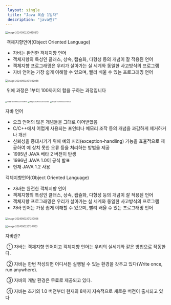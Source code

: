 ```yaml
---
 layout: single
 title: "Java 복습 1일차"
 description: "java란?"
---
```


   <img src="E:\github-blog\hayoung09.github.io\images\2024-05-02-Second\image-20240502200950510.png" alt="image-20240502200950510" style="zoom:50%;" />



​	객체지향언어(Object Oriented Language)

- 자바는 완전한 객체지향 언어 
- 객체지향의 특성인 클래스, 상속, 캡슐화, 다형성 등의 개념이 잘 적용된 언어 
-  객체지향 프로그래밍은 우리가 살아가는 실 세계와 동일한 사고방식의 프로그램 
-  자바 언어는 가장 쉽게 이해할 수 있으며, 빨리 배울 수 있는 프로그래밍 언어



 <img src="E:\github-blog\hayoung09.github.io\images\2024-05-02-Second\image-20240502201042068.png" alt="image-20240502201042068" style="zoom:50%;" />

​	위에 과정은 1부터 100까지의 합을 구하는 과정입니다





 <img src="E:\github-blog\hayoung09.github.io\images\2024-05-02-Second\image-20240502201112404.png" alt="image-20240502201112404" style="zoom:33%;" />

 <img src="E:\github-blog\hayoung09.github.io\images\2024-05-02-Second\image-20240502201132169.png" alt="image-20240502201132169" style="zoom:33%;" />

 <img src="E:\github-blog\hayoung09.github.io\images\2024-05-02-Second\image-20240502201151537.png" alt="image-20240502201151537" style="zoom:33%;" />

자바 언어 

- 오크 언어의 많은 개념들을 그대로 이어받았음 
- C/C++에서 어렵게 사용되는 포인터나 메모리 조작 등의 개념을 과감하게 제거하거나 개선 
-  신뢰성을 증대시키기 위해 예외 처리(exception-handling) 기능을 효율적으로 제공하여 예 상치 못한 오류 등을 처리하는 방법을 제공 
-  1995년 JAVA 베타 2 버전이 탄생 
-  1996년 JAVA 1.0이 공식 발표 
-  현재 JAVA 1.2 사용



객체지향언어(Object Oriented Language) 

- 자바는 완전한 객체지향 언어 
-  객체지향의 특성인 클래스, 상속, 캡슐화, 다형성 등의 개념이 잘 적용된 언어 
-  객체지향 프로그래밍은 우리가 살아가는 실 세계와 동일한 사고방식의 프로그램 
-  자바 언어는 가장 쉽게 이해할 수 있으며, 빨리 배울 수 있는 프로그래밍 언어



​    <img src="E:\github-blog\hayoung09.github.io\images\2024-05-02-Second\image-20240502201220056.png" alt="image-20240502201220056" style="zoom:50%;" />



 <img src="E:\github-blog\hayoung09.github.io\images\2024-05-02-Second\image-20240502201241103.png" alt="image-20240502201241103" style="zoom:50%;" />



자바란? 

​	① 자바는 객체지향 언어이고 객체지향 언어는 우리의 실세계와 같은 방법으로 작동한다. 

​	② 자바는 한번 작성되면 어디서든 실행될 수 있는 환경을 갖추고 있다(Write once, run  anywhere). 

​	③ 자바의 개발 환경은 무료로 제공되고 있다. 

​	④ 자바는 초기의 1.0 버전부터 현재의 8까지 지속적으로 새로운 버전이 출시되고 있다





